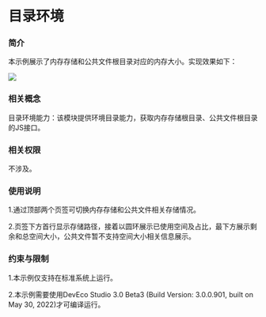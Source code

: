 # 目录环境

### 简介

本示例展示了内存存储和公共文件根目录对应的内存大小。实现效果如下：

![](screenshots/device/main.png")

### 相关概念

目录环境能力：该模块提供环境目录能力，获取内存存储根目录、公共文件根目录的JS接口。

### 相关权限

不涉及。

### 使用说明

1.通过顶部两个页签可切换内存存储和公共文件相关存储情况。

2.页签下方首行显示存储路径，接着以圆环展示已使用空间及占比，最下方展示剩余和总空间大小，公共文件暂不支持空间大小相关信息展示。

### 约束与限制

1.本示例仅支持在标准系统上运行。

2.本示例需要使用DevEco Studio 3.0 Beta3 (Build Version: 3.0.0.901, built on May 30, 2022)才可编译运行。